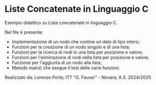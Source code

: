 # Liste Concatenate in Linguaggio C

Esempio didattico su Liste concatenate in linguaggio C.

Nel file è presente:
  - Implementazione di un nodo che contine un dato di tipo intero;
  - Funzioni per la creazione di un nodo singolo e di una lista;
  - Funzioni per la ricerca di nodi in una lista per posizione e valore;
  - Funzioni per l'eliminazione di nodi nella lista per posizione e valore;
  - Funzione per l'aggiunta di un nodo alla lista;
  - Metodo main() che esegue il test delle varie funzioni.

Realizzato da: Lorenzo Porta; ITT "G. Fauser" - Novara; A.S. 2024/2025
